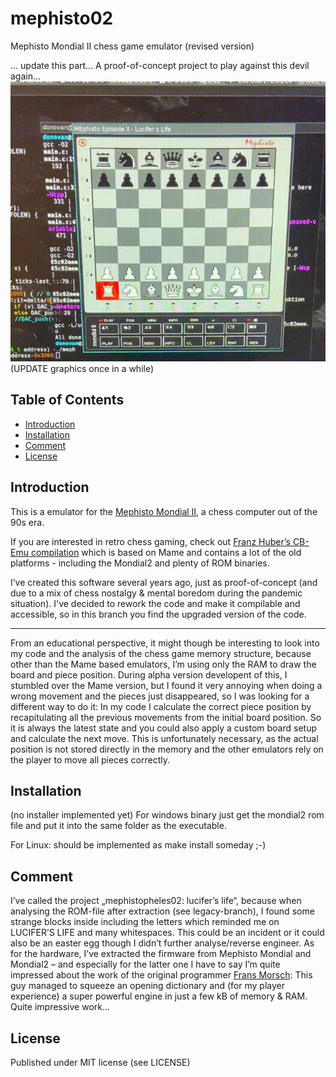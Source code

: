 # mephisto02
Mephisto Mondial II chess game emulator (revised version)

... update this part...
A proof-of-concept project to play against this devil again...
![MephRunning](https://raw.githubusercontent.com/maekdev/maekdev/main/media/mephistopheles02/mephrunning.gif)
(UPDATE graphics once in a while)

## Table of Contents
- [Introduction](#Introduction)
- [Installation](#Installation)
- [Comment](#Comment)
- [License](#license)

## Introduction
This is a emulator for the [Mephisto Mondial II](https://www.schach-computer.info/wiki/index.php/Mephisto_Mondial_II), a chess computer out of the 90s era.

If you are interested in retro chess gaming, check out [Franz Huber’s CB-Emu compilation](https://fhub.jimdofree.com/) which is based on Mame and contains a lot of the old platforms - including the Mondial2 and plenty of ROM binaries.

I’ve created this software several years ago, just as proof-of-concept (and due to a mix of chess nostalgy & mental boredom during the pandemic situation). I've decided to rework the code and make it compilable and accessible, so in this branch you find the upgraded version of the code. 


---

From an educational perspective, it might though be interesting to look into my code and the analysis of the chess game memory structure, because other than the Mame based emulators, I’m using only the RAM to draw the board and piece position.
During alpha version developent of this, I stumbled over the Mame version, but I found it very annoying when doing a wrong movement and the pieces just disappeared, so I was looking for a different way to do it: 
In my code I calculate the correct piece position by recapitulating all the previous movements from the initial board position. So it is always the latest state and you could also apply a custom board setup and calculate the next move.
This is unfortunately necessary, as the actual position is not stored directly in the memory and the other emulators rely on the player to move all pieces correctly.

## Installation

(no installer implemented yet)
For windows binary just get the mondial2 rom file and put it into the same folder as the executable.

For Linux: should be implemented as make install someday ;-)

## Comment

I’ve called the project „mephistopheles02: lucifer’s life“, because when analysing the ROM-file after extraction (see legacy-branch), I found some strange blocks inside including the letters which reminded me on LUCIFER’S LIFE and many whitespaces. This could be an incident or it could also be an easter egg though I didn’t further analyse/reverse engineer.
As for the hardware, I’ve extracted the firmware from Mephisto Mondial and Mondial2 – and especially for the latter one I have to say I’m quite impressed about the work of the original programmer [Frans Morsch](https://www.schach-computer.info/wiki/index.php/Morsch%2C_Frans): This guy managed to squeeze an opening dictionary and (for my player experience) a super powerful engine in just a few kB of memory & RAM. Quite impressive work...

## License

Published under MIT license (see LICENSE)
